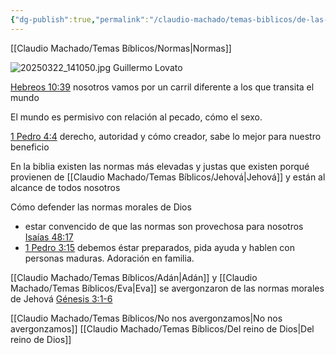 ```yaml
---
{"dg-publish":true,"permalink":"/claudio-machado/temas-biblicos/de-las-normas-morales-de-dios/","tags":["predicar","predicación"]}
---
```


[[Claudio Machado/Temas Bíblicos/Normas\|Normas]]


![20250322_141050.jpg](/img/user/Personal/Im%C3%A1genes/20250322_141050.jpg)
Guillermo Lovato 

[Hebreos 10:39](https://wol.jw.org/es/wol/b/r4/lp-s/nwtsty/58/10#v=58:10:39) nosotros vamos por un carril diferente a los que transita el mundo 

El mundo es permisivo con relación al pecado, cómo el sexo.

[1 Pedro 4:4](https://wol.jw.org/es/wol/b/r4/lp-s/nwtsty/60/4#v=60:4:4) derecho, autoridad y cómo creador, sabe lo mejor para nuestro beneficio 

En la biblia existen las normas más elevadas y justas que existen porqué provienen de [[Claudio Machado/Temas Bíblicos/Jehová\|Jehová]] y están al alcance de todos nosotros 

Cómo defender las normas morales de Dios 
- estar convencido de que las normas son provechosa para nosotros [Isaías 48:17](https://wol.jw.org/es/wol/b/r4/lp-s/nwtsty/23/48#v=23:48:17)
- [1 Pedro 3:15](https://wol.jw.org/es/wol/b/r4/lp-s/nwtsty/60/3#v=60:3:15) debemos éstar preparados, pida ayuda y hablen con personas maduras. Adoración en familia.


[[Claudio Machado/Temas Bíblicos/Adán\|Adán]] y [[Claudio Machado/Temas Bíblicos/Eva\|Eva]] se avergonzaron de las normas morales de Jehová [Génesis 3:1-6](https://wol.jw.org/es/wol/b/r4/lp-s/nwtsty/1/3#v=1:3:1-1:3:6)


 

[[Claudio Machado/Temas Bíblicos/No nos avergonzamos\|No nos avergonzamos]]
[[Claudio Machado/Temas Bíblicos/Del reino de Dios\|Del reino de Dios]]